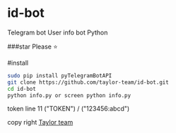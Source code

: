 # id-bot
Telegram bot User info bot  Python 

###star Please :star:

#install

```sh
sudo pip install pyTelegramBotAPI
git clone https://github.com/taylor-team/id-bot.git
cd id-bot
python info.py or screen python info.py
```

token line 11  ("TOKEN")   /  ("123456:abcd")

copy right [Taylor team](https://github.com/taylor-team)




